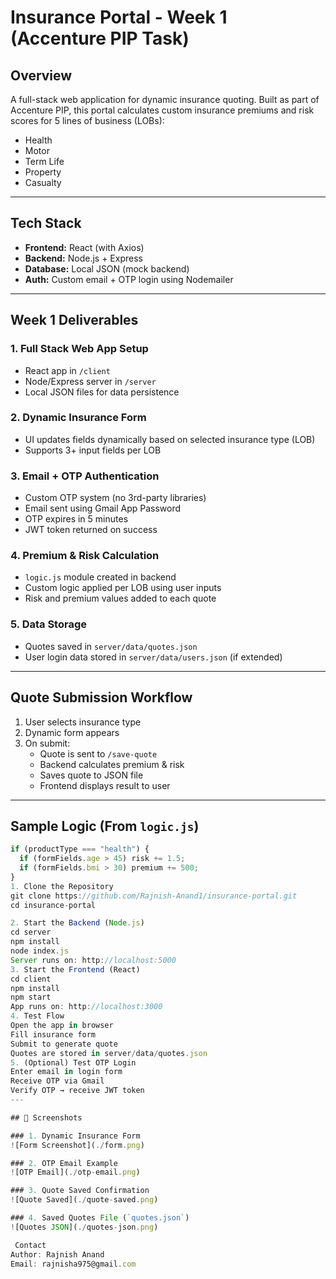 # Insurance Portal - Week 1 (Accenture PIP Task)

## Overview
A full-stack web application for dynamic insurance quoting. Built as part of Accenture PIP, this portal calculates custom insurance premiums and risk scores for 5 lines of business (LOBs):

- Health
- Motor
- Term Life
- Property
- Casualty

---

##  Tech Stack
- **Frontend:** React (with Axios)
- **Backend:** Node.js + Express
- **Database:** Local JSON (mock backend)
- **Auth:** Custom email + OTP login using Nodemailer

---

##  Week 1 Deliverables

### 1. Full Stack Web App Setup
- React app in `/client`
- Node/Express server in `/server`
- Local JSON files for data persistence

### 2. Dynamic Insurance Form
- UI updates fields dynamically based on selected insurance type (LOB)
- Supports 3+ input fields per LOB

### 3. Email + OTP Authentication
- Custom OTP system (no 3rd-party libraries)
- Email sent using Gmail App Password
- OTP expires in 5 minutes
- JWT token returned on success

### 4. Premium & Risk Calculation
- `logic.js` module created in backend
- Custom logic applied per LOB using user inputs
- Risk and premium values added to each quote

### 5. Data Storage
- Quotes saved in `server/data/quotes.json`
- User login data stored in `server/data/users.json` (if extended)

---

##  Quote Submission Workflow
1. User selects insurance type
2. Dynamic form appears
3. On submit:
   - Quote is sent to `/save-quote`
   - Backend calculates premium & risk
   - Saves quote to JSON file
   - Frontend displays result to user

---

##  Sample Logic (From `logic.js`)
```js
if (productType === "health") {
  if (formFields.age > 45) risk += 1.5;
  if (formFields.bmi > 30) premium += 500;
}
1. Clone the Repository
git clone https://github.com/Rajnish-Anand1/insurance-portal.git
cd insurance-portal

2. Start the Backend (Node.js)
cd server
npm install
node index.js
Server runs on: http://localhost:5000
3. Start the Frontend (React)
cd client
npm install
npm start
App runs on: http://localhost:3000
4. Test Flow
Open the app in browser
Fill insurance form
Submit to generate quote
Quotes are stored in server/data/quotes.json
5. (Optional) Test OTP Login
Enter email in login form
Receive OTP via Gmail
Verify OTP → receive JWT token
---

## 📸 Screenshots

### 1. Dynamic Insurance Form
![Form Screenshot](./form.png)

### 2. OTP Email Example
![OTP Email](./otp-email.png)

### 3. Quote Saved Confirmation
![Quote Saved](./quote-saved.png)

### 4. Saved Quotes File (`quotes.json`)
![Quotes JSON](./quotes-json.png)

 Contact
Author: Rajnish Anand
Email: rajnisha975@gmail.com


